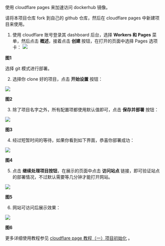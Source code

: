 使用 cloudflare pages 来加速访问 dockerhub 镜像。

请将本项目仓库 fork 到自己的 github 仓库，然后在 cloudflare pages 中新建项目来使用。
1. 使用 cloudflare 账号登录其 dashboard 后台，选择 **Workers 和 Pages** 菜单，然后点击 **概述**，接着点击 **创建** 按钮，在打开的页面中选择 Pages 选项卡：
![](docs/init_with_git.png)

**图1**

选择 git 模式进行部署。

2. 选择你 clone 好的项目，点击 **开始设置** 按钮：

![](docs/select_project.png)

**图2**

3. 除了项目名字之外，所有配置项都使用默认值即可，点击 **保存并部署** 按钮：

![](docs/save_config.png)

**图3**

4. 经过短暂时间的等待，如果你看到如下界面，恭喜你部署成功：

![](docs/deploy_finished.png)

**图4**

5. 点击 **继续处理项目按钮**，在展示的页面中点击 **访问站点** 链接，即可验证站点的部署情况，不过默认需要等几分钟才能打开网站。

![](docs/show_url.png)

**图5**

6. 网站可访问后展示效果：

![](docs/site_content.png)

**图6**

更多详细使用教程参见 [cloudflare page 教程（一）项目初始化](https://github.com) 。